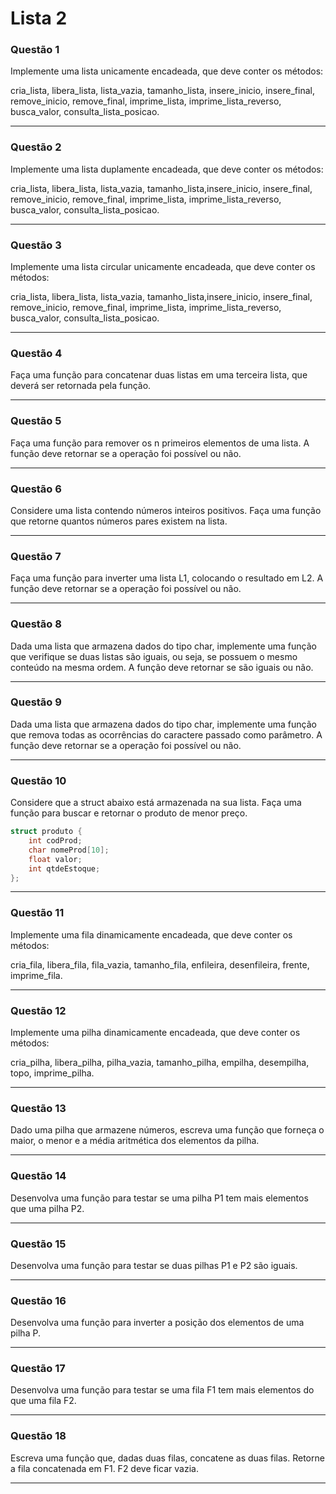 # Lista 2

### Questão 1

Implemente uma lista unicamente encadeada, que deve conter os métodos:

cria_lista, libera_lista, lista_vazia, tamanho_lista, insere_inicio, insere_final, remove_inicio, remove_final, imprime_lista, imprime_lista_reverso, busca_valor, consulta_lista_posicao.

---

### Questão 2

Implemente uma lista duplamente encadeada, que deve conter os métodos:

cria_lista, libera_lista, lista_vazia, tamanho_lista,insere_inicio, insere_final, remove_inicio, remove_final, imprime_lista, imprime_lista_reverso, busca_valor, consulta_lista_posicao.

---

### Questão 3

Implemente uma lista circular unicamente encadeada, que deve conter os métodos:

cria_lista, libera_lista, lista_vazia, tamanho_lista,insere_inicio, insere_final, remove_inicio, remove_final, imprime_lista, imprime_lista_reverso, busca_valor, consulta_lista_posicao.

---

### Questão 4

Faça uma função para concatenar duas listas em uma terceira lista, que deverá ser retornada pela função.

---

### Questão 5

Faça uma função para remover os n primeiros elementos de uma lista. A função deve retornar se a operação foi possível ou não.

---

### Questão 6

Considere uma lista contendo números inteiros positivos. Faça uma função que retorne quantos números pares existem na lista.

---

### Questão 7

Faça uma função para inverter uma lista L1, colocando o resultado em L2. A função deve retornar se a operação foi possível ou não.

---

### Questão 8

Dada uma lista que armazena dados do tipo char, implemente uma função que verifique se duas listas são iguais, ou seja, se possuem o mesmo conteúdo na mesma ordem. A função deve retornar se são iguais ou não.

---

### Questão 9

Dada uma lista que armazena dados do tipo char, implemente uma função que remova todas as ocorrências do caractere passado como parâmetro. A função deve retornar se a operação foi possível ou não.

---

### Questão 10

Considere que a struct abaixo está armazenada na sua lista. Faça uma função para buscar e retornar o produto de menor preço. 

```c
struct produto {
	int codProd;
	char nomeProd[10];
	float valor;
	int qtdeEstoque;
};
```
---

### Questão 11

Implemente uma fila dinamicamente encadeada, que deve conter os métodos:

cria_fila, libera_fila, fila_vazia, tamanho_fila, enfileira, desenfileira, frente, imprime_fila.

---

### Questão 12

Implemente uma pilha dinamicamente encadeada, que deve conter os métodos:

cria_pilha, libera_pilha, pilha_vazia, tamanho_pilha, empilha, desempilha, topo, imprime_pilha.

---

### Questão 13

Dado uma pilha que armazene números, escreva uma função que forneça o maior, o menor e a média aritmética dos elementos da pilha.

---

### Questão 14

Desenvolva uma função para testar se uma pilha P1 tem mais elementos que uma pilha P2.

---

### Questão 15

Desenvolva uma função para testar se duas pilhas P1 e P2 são iguais.

---

### Questão 16

Desenvolva uma função para inverter a posição dos elementos de uma pilha P.

---

### Questão 17

Desenvolva uma função para testar se uma fila F1 tem mais elementos do que uma fila F2.

---

### Questão 18

Escreva uma função que, dadas duas filas, concatene as duas filas. Retorne a fila concatenada em F1. F2 deve ficar vazia.

---